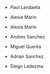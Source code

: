 - Paul Landaeta


- Alexia Marin
- Alexia Marin
- Andres Sanchez
- Miguel Quenta
- Adrian Sanchez
-  Diego Ledezma

